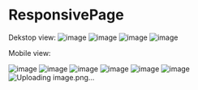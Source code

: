 # ResponsivePage
Dekstop view:
![image](https://github.com/NIvanov17/ResponsivePage/assets/121643896/54c8f92e-fb3d-4902-91cd-1ace2f6b5959)
![image](https://github.com/NIvanov17/ResponsivePage/assets/121643896/e1c4a687-f28f-496d-9cba-59cd3925b671)
![image](https://github.com/NIvanov17/ResponsivePage/assets/121643896/0ca4ecd0-f47f-4b90-a5c8-4b781976b045)
![image](https://github.com/NIvanov17/ResponsivePage/assets/121643896/f44f5b58-9246-4090-8772-0d74cee391f6)

Mobile view:

![image](https://github.com/NIvanov17/ResponsivePage/assets/121643896/2cb39e6b-10fb-4c5b-bf43-12bb99fd4a8a)
![image](https://github.com/NIvanov17/ResponsivePage/assets/121643896/0b973842-6f2a-4d26-96d1-df08abd2adea)
![image](https://github.com/NIvanov17/ResponsivePage/assets/121643896/ff4c21e0-e56b-404b-898b-317542ee7c1b)
![image](https://github.com/NIvanov17/ResponsivePage/assets/121643896/7c95a903-a1eb-4aa5-bb18-a5a719c130f5)
![image](https://github.com/NIvanov17/ResponsivePage/assets/121643896/6829b1da-9970-4b78-a2e8-93996c0b40fa)
![image](https://github.com/NIvanov17/ResponsivePage/assets/121643896/66b30e43-87af-4ae1-847c-87b099441d3e)
![Uploading image.png…]()


